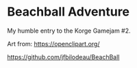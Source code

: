 # Beachball Adventure

My humble entry to the Korge Gamejam #2.

Art from: https://openclipart.org/

https://github.com/jfbilodeau/BeachBall